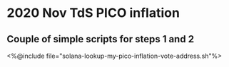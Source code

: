 # 2020 Nov TdS PICO inflation

## Couple of simple scripts for steps 1 and 2

<%@include file="solana-lookup-my-pico-inflation-vote-address.sh"%>